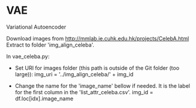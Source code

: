 # VAE
Variational Autoencoder

Download images from http://mmlab.ie.cuhk.edu.hk/projects/CelebA.html
Extract to folder 'img_align_celeba'.

In vae_celeba.py:

- Set URI for images folder (this path is outside of the Git folder (too large)):
    img_uri = '../img_align_celeba/' + img_id

- Change the name for the 'image_name' bellow if needed.
It is the label for the first column in the 'list_attr_celeba.csv'.
    img_id = df.loc[idx].image_name
        
